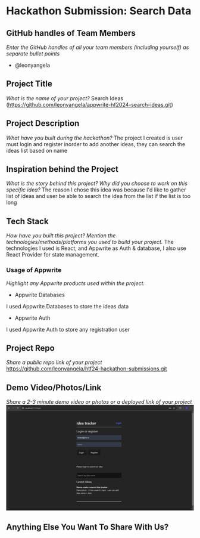# Hackathon Submission: Search Data

## GitHub handles of Team Members  
_Enter the GitHub handles of all your team members (including yourself) as separate bullet points_
- @leonyangela

## Project Title
_What is the name of your project?_
Search Ideas (https://github.com/leonyangela/appwrite-hf2024-search-ideas.git)

## Project Description    
_What have you built during the hackathon?_
The project I created is user must login and register inorder to add another ideas, they can search the ideas list based on name


## Inspiration behind the Project  
_What is the story behind this project? Why did you choose to work on this specific idea?_
The reason I chose this idea was because I'd like to gather list of ideas and user be able to search the idea from the list if the list is too long

## Tech Stack    
_How have you built this project? Mention the technologies/methods/platforms you used to build your project._
The technologies I used is React, and Appwrite as Auth & database, I also use React Provider for state management.

### Usage of Appwrite
_Highlight any Appwrite products used within the project._

- Appwrite Databases

I used Appwrite Databases to store the ideas data

- Appwrite Auth

I used Appwrite Auth to store any registration user

## Project Repo  
_Share a public repo link of your project_
https://github.com/leonyangela/htf24-hackathon-submissions.git

## Demo Video/Photos/Link
_Share a 2-3 minute demo video or photos or a deployed link of your project_
![alt text](image.png)

## Anything Else You Want To Share With Us?

